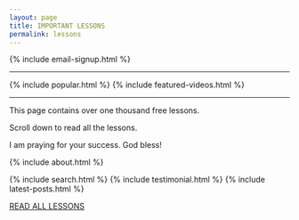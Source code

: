 ```yaml
---
layout: page
title: IMPORTANT LESSONS
permalink: lessons
---
```

{% include email-signup.html %}
<br>
<hr>
{% include popular.html %}
{% include featured-videos.html %}
<hr>
This page contains over one thousand free lessons.

Scroll down to read all the lessons.

I am praying for your success. God bless!

{% include about.html %}


{% include search.html %}
{% include testimonial.html %}
{% include latest-posts.html %}

<a href="https://callcentertrainingtips.com/archive" class="button focus">READ ALL LESSONS</a>